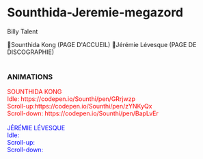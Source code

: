 # Sounthida-Jeremie-megazord

Billy Talent

🔴Sounthida Kong (PAGE D'ACCUEIL)
🔵Jérémie Lévesque (PAGE DE DISCOGRAPHIE)
</br>
</br>

  <h3><b>ANIMATIONS</b></h3>
  <span style="color:red">SOUNTHIDA KONG
    </br>
    Idle: https://codepen.io/Sounthi/pen/GRrjwzp
    </br>
    Scroll-up:https://codepen.io/Sounthi/pen/zYNKyQx
    </br>
    Scroll-down: https://codepen.io/Sounthi/pen/BapLvEr
  </span>
  </br>
   </br>
  <span style="color:blue">JÉRÉMIE LÉVESQUE
    </br>
    Idle:
    </br>
    Scroll-up:
    </br>
    Scroll-down: 
  </span>
  
  

